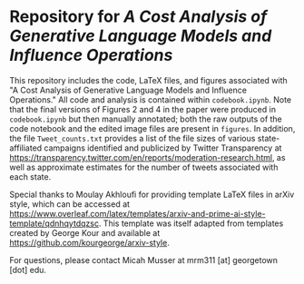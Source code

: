 # Repository for <em>A Cost Analysis of Generative Language Models and Influence Operations</em>

This repository includes the code, LaTeX files, and figures associated with "A Cost Analysis of Generative Language Models and Influence Operations." All code and analysis is contained within `codebook.ipynb`. Note that the final versions of Figures 2 and 4 in the paper were produced in `codebook.ipynb` but then manually annotated; both the raw outputs of the code notebook and the edited image files are present in `figures`. In addition, the file `Tweet_counts.txt` provides a list of the file sizes of various state-affiliated campaigns identified and publicized by Twitter Transparency at https://transparency.twitter.com/en/reports/moderation-research.html, as well as approximate estimates for the number of tweets associated with each state. 

Special thanks to Moulay Akhloufi for providing template LaTeX files in arXiv style, which can be accessed at https://www.overleaf.com/latex/templates/arxiv-and-prime-ai-style-template/qdnhqytdqzsc. This template was itself adapted from templates created by George Kour and available at https://github.com/kourgeorge/arxiv-style.

For questions, please contact Micah Musser at mrm311 [at] georgetown [dot] edu.